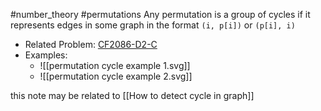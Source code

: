 #number_theory #permutations
Any permutation is a group of cycles if it represents edges in some graph in the format `(i, p[i])` or `(p[i], i)` 
- Related Problem: [CF2086-D2-C](https://codeforces.com/contest/2086/problem/C)
- Examples:
	- ![[permutation cycle example 1.svg]]
	- ![[permutation cycle example 2.svg]]


this note may be related to [[How to detect cycle in graph]]